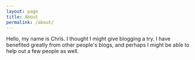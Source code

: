 ```yaml
---
layout: page
title: About
permalink: /about/
---
```


Hello, my name is Chris. I thought I might give blogging a try. I have benefited greatly from other people's blogs, and perhaps I might be able to help out a few people as well.
